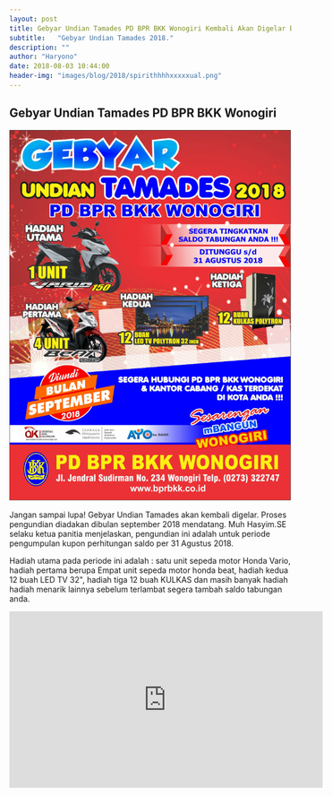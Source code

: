 ```yaml
---
layout: post
title: Gebyar Undian Tamades PD BPR BKK Wonogiri Kembali Akan Digelar Bulan September 2018 Mendatang
subtitle:   "Gebyar Undian Tamades 2018."
description: ""
author: "Haryono"
date: 2018-08-03 10:44:00
header-img: "images/blog/2018/spirithhhhxxxxxual.png"
---
```



## Gebyar Undian Tamades PD BPR BKK Wonogiri

<img src="/images/blog/2018/baner.png" class="img-responsive img-centered" alt="">

Jangan sampai lupa! Gebyar Undian Tamades akan kembali digelar.
Proses pengundian diadakan dibulan september 2018 mendatang.
Muh Hasyim.SE selaku ketua panitia menjelaskan, pengundian ini adalah untuk periode pengumpulan kupon perhitungan saldo per 31 Agustus 2018.
 
Hadiah utama pada periode ini adalah : satu unit sepeda motor Honda Vario, hadiah pertama berupa Empat unit sepeda motor honda beat, hadiah 
kedua 12 buah LED TV 32", hadiah tiga 12 buah KULKAS dan masih banyak hadiah hadiah menarik lainnya
sebelum terlambat segera tambah saldo tabungan anda. 


<iframe width="560" height="315" src="https://www.youtube.com/embed/EEtyn2uVWDY" frameborder="0" allow="autoplay; encrypted-media" allowfullscreen></iframe></div>


